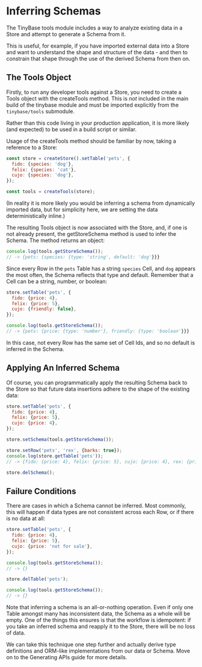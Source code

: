 # Inferring Schemas

The TinyBase tools module includes a way to analyze existing data in a Store and
attempt to generate a Schema from it.

This is useful, for example, if you have imported external data into a Store and
want to understand the shape and structure of the data - and then to constrain
that shape through the use of the derived Schema from then on.

## The Tools Object

Firstly, to run any developer tools against a Store, you need to create a Tools
object with the createTools method. This is _not_ included in the main build of
the tinybase module and must be imported explicitly from the `tinybase/tools`
submodule.

Rather than this code living in your production application, it is more likely
(and expected) to be used in a build script or similar.

Usage of the createTools method should be familiar by now, taking a reference to
a Store:

```js
const store = createStore().setTable('pets', {
  fido: {species: 'dog'},
  felix: {species: 'cat'},
  cujo: {species: 'dog'},
});

const tools = createTools(store);
```

(In reality it is more likely you would be inferring a schema from dynamically
imported data, but for simplicity here, we are setting the data
deterministically inline.)

The resulting Tools object is now associated with the Store, and, if one is not
already present, the getStoreSchema method is used to infer the Schema. The
method returns an object:

```js
console.log(tools.getStoreSchema());
// -> {pets: {species: {type: 'string', default: 'dog'}}}
```

Since every Row in the `pets` Table has a string `species` Cell, and `dog`
appears the most often, the Schema reflects that type and default. Remember that
a Cell can be a string, number, or boolean:

```js
store.setTable('pets', {
  fido: {price: 4},
  felix: {price: 5},
  cujo: {friendly: false},
});

console.log(tools.getStoreSchema());
// -> {pets: {price: {type: 'number'}, friendly: {type: 'boolean'}}}
```

In this case, not every Row has the same set of Cell Ids, and so no default is
inferred in the Schema.

## Applying An Inferred Schema

Of course, you can programmatically apply the resulting Schema back to the Store
so that future data insertions adhere to the shape of the existing data:

```js
store.setTable('pets', {
  fido: {price: 4},
  felix: {price: 5},
  cujo: {price: 4},
});

store.setSchema(tools.getStoreSchema());

store.setRow('pets', 'rex', {barks: true});
console.log(store.getTable('pets'));
// -> {fido: {price: 4}, felix: {price: 5}, cujo: {price: 4}, rex: {price: 4}}

store.delSchema();
```

## Failure Conditions

There are cases in which a Schema cannot be inferred. Most commonly, this will
happen if data types are not consistent across each Row, or if there is no data
at all:

```js
store.setTable('pets', {
  fido: {price: 4},
  felix: {price: 5},
  cujo: {price: 'not for sale'},
});

console.log(tools.getStoreSchema());
// -> {}

store.delTable('pets');

console.log(tools.getStoreSchema());
// -> {}
```

Note that inferring a schema is an all-or-nothing operation. Even if only one
Table amongst many has inconsistent data, the Schema as a whole will be empty.
One of the things this ensures is that the workflow is idempotent: if you take
an inferred schema and reapply it to the Store, there will be no loss of data.

We can take this technique one step further and actually derive type definitions
and ORM-like implementations from our data or Schema. Move on to the Generating
APIs guide for more details.
